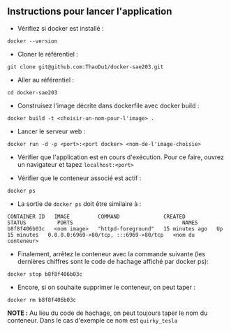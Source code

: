 ## Instructions pour lancer l'application

- Vérifiez si docker est installé :
```shell
docker --version
```

- Cloner le référentiel :
 ```shell
git clone git@github.com:ThaoDu1/docker-sae203.git
```

- Aller au référentiel :
```shell
cd docker-sae203
```

- Construisez l'image décrite dans dockerfile avec docker build :
```shell
docker build -t <choisir-un-nom-pour-l'image> .
```

- Lancer le serveur web :
```shell
docker run -d -p <port>:<port docker> <nom-de-l'image-choisie>
```

- Vérifier que l'application est en cours d'exécution. Pour ce faire, ouvrez un navigateur et tapez ```localhost:<port>```

- Vérifier que le conteneur associé est actif :
```shell
docker ps
```

- La sortie de ```docker ps``` doit être similaire à :
```shell
CONTAINER ID   IMAGE         COMMAND              CREATED          STATUS          PORTS                                   NAMES
b8f8f406b03c   <nom image>   "httpd-foreground"   15 minutes ago   Up 15 minutes   0.0.0.0:6969->80/tcp, :::6969->80/tcp   <nom du conteneur>
```

- Finalement, arrêtez le conteneur avec la commande suivante (les dernières chiffres sont le code de hachage affiché par docker ps):
```shell
docker stop b8f8f406b03c
```

- Encore, si on souhaite supprimer le conteneur, on peut taper :
```shell
docker rm b8f8f406b03c
```

**NOTE :** Au lieu du code de hachage, on peut toujours taper le nom du conteneur. Dans le cas d'exemple ce nom est ```quirky_tesla```
